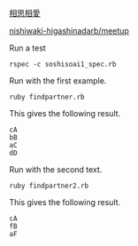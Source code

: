 [相思相愛](https://www.evernote.com/shard/s302/sh/81bf8429-c95e-43fb-aa75-b1e9aab4d162/aebadd79d04aed237beae278b58893c1)

[nishiwaki-higashinadarb/meetup](https://github.com/nishiwaki-higashinadarb/meetup/wiki/Programming-Dojo-2014.4.5)


Run a test

    rspec -c soshisoai1_spec.rb

Run with the first example.

    ruby findpartner.rb

This gives the following result.

    cA
    bB
    aC
    dD

Run with the second text.

    ruby findpartner2.rb

This gives the following result.

    cA
    fB
    aF



